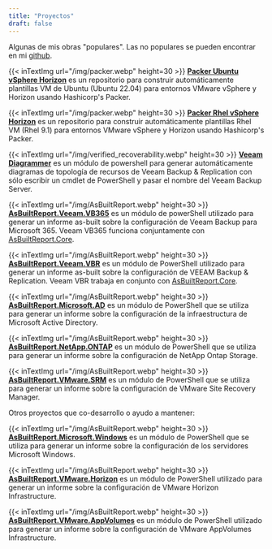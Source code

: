 ```yaml
---
title: "Proyectos"
draft: false
---
```


Algunas de mis obras "populares". Las no populares se pueden encontrar en mi [github](https://github.com/rebelinux).

{{< inTextImg url="/img/packer.webp" height=30 >}}
**[Packer Ubuntu vSphere Horizon](https://github.com/rebelinux/packer-ubuntu-vsphere-horizon-iso)** es un repositorio para construir automáticamente plantillas VM de Ubuntu (Ubuntu 22.04) para entornos VMware vSphere y Horizon usando Hashicorp's Packer.

{{< inTextImg url="/img/packer.webp" height=30 >}}
**[Packer Rhel vSphere Horizon](https://github.com/rebelinux/packer-rhel-vsphere-horizon-iso)** es un repositorio para construir automáticamente plantillas Rhel VM (Rhel 9.1) para entornos VMware vSphere y Horizon usando Hashicorp's Packer.

{{< inTextImg url="/img/verified_recoverability.webp" height=30 >}}
**[Veeam Diagrammer](https://github.com/rebelinux/Veeam.Diagrammer)** es un módulo de powershell para generar automáticamente diagramas de topología de recursos de Veeam Backup & Replication con sólo escribir un cmdlet de PowerShell y pasar el nombre del Veeam Backup Server.

{{< inTextImg url="/img/AsBuiltReport.webp" height=30 >}}
**[AsBuiltReport.Veeam.VB365](https://github.com/AsBuiltReport/AsBuiltReport.Veeam.VB365)** es un módulo de powerShell utilizado para generar un informe as-built sobre la configuración de Veeam Backup para Microsoft 365. Veeam VB365 funciona conjuntamente con [AsBuiltReport.Core](https://github.com/AsBuiltReport/AsBuiltReport.Core).

{{< inTextImg url="/img/AsBuiltReport.webp" height=30 >}}
**[AsBuiltReport.Veeam.VBR](https://github.com/AsBuiltReport/AsBuiltReport.Veeam.VBR)** es un módulo de PowerShell utilizado para generar un informe as-built sobre la configuración de VEEAM Backup & Replication. Veeam VBR trabaja en conjunto con [AsBuiltReport.Core](https://github.com/AsBuiltReport/AsBuiltReport.Core).

{{< inTextImg url="/img/AsBuiltReport.webp" height=30 >}}
**[AsBuiltReport.Microsoft.AD](https://github.com/AsBuiltReport/AsBuiltReport.Microsoft.AD)** es un módulo de PowerShell que se utiliza para generar un informe sobre la configuración de la infraestructura de Microsoft Active Directory.

{{< inTextImg url="/img/AsBuiltReport.webp" height=30 >}}
**[AsBuiltReport.NetApp.ONTAP](https://github.com/AsBuiltReport/AsBuiltReport.NetApp.ONTAP)** es un módulo de PowerShell que se utiliza para generar un informe sobre la configuración de NetApp Ontap Storage.

{{< inTextImg url="/img/AsBuiltReport.webp" height=30 >}}
**[AsBuiltReport.VMware.SRM](https://github.com/AsBuiltReport/AsBuiltReport.VMware.SRM)** es un módulo de PowerShell que se utiliza para generar un informe sobre la configuración de VMware Site Recovery Manager.

Otros proyectos que co-desarrollo o ayudo a mantener:

{{< inTextImg url="/img/AsBuiltReport.webp" height=30 >}}
**[AsBuiltReport.Microsoft.Windows](https://github.com/AsBuiltReport/AsBuiltReport.Microsoft.Windows)** es un módulo de PowerShell que se utiliza para generar un informe sobre la configuración de los servidores Microsoft Windows.

{{< inTextImg url="/img/AsBuiltReport.webp" height=30 >}}
**[AsBuiltReport.VMware.Horizon](https://github.com/AsBuiltReport/AsBuiltReport.VMware.Horizon)** es un módulo de PowerShell utilizado para generar un informe sobre la configuración de VMware Horizon Infrastructure.

{{< inTextImg url="/img/AsBuiltReport.webp" height=30 >}}
**[AsBuiltReport.VMware.AppVolumes](https://github.com/AsBuiltReport/AsBuiltReport.VMware.AppVolumes)** es un módulo de PowerShell utilizado para generar un informe sobre la configuración de VMware AppVolumes Infrastructure.
